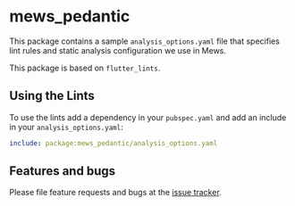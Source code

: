 # mews_pedantic

This package contains a sample `analysis_options.yaml` file that specifies lint
rules and static analysis configuration we use in Mews.

This package is based on `flutter_lints`.

## Using the Lints

To use the lints add a dependency in your `pubspec.yaml` and add an include in
your `analysis_options.yaml`:

```yaml
include: package:mews_pedantic/analysis_options.yaml
```

## Features and bugs

Please file feature requests and bugs at the [issue tracker][tracker].

[tracker]: https://github.com/MewsSystems/mews-flutter/issues
